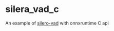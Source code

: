 # silera_vad_c

An example of [silero-vad](https://github.com/snakers4/silero-vad) with onnxruntime C api
